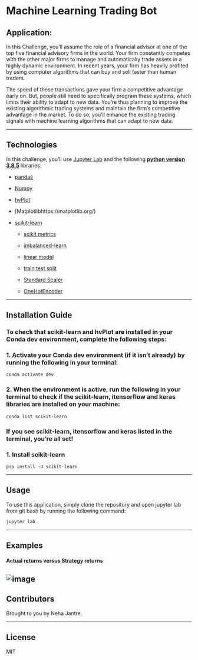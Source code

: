 # Machine Learning Trading Bot

## Application:
In this Challenge, you’ll assume the role of a financial advisor at one of the top five financial advisory firms in the world. Your firm constantly competes with the other major firms to manage and automatically trade assets in a highly dynamic environment. In recent years, your firm has heavily profited by using computer algorithms that can buy and sell faster than human traders.

The speed of these transactions gave your firm a competitive advantage early on. But, people still need to specifically program these systems, which limits their ability to adapt to new data. You’re thus planning to improve the existing algorithmic trading systems and maintain the firm’s competitive advantage in the market. To do so, you’ll enhance the existing trading signals with machine learning algorithms that can adapt to new data.

---
## Technologies

In this challenge, you’ll use [Jupyter Lab](https://jupyterlab.readthedocs.io/en/stable/) and the following  **[python version 3.8.5](https://www.python.org/downloads/)** libraries:


* [pandas](https://pandas.pydata.org/docs/)
* [Numpy](https://numpy.org/)
* [hvPlot](https://hvplot.holoviz.org/)
* [Matplotlibhttps://matplotlib.org/)

* [scikit-learn](https://scikit-learn.org/stable/)
    * [scikit metrics](https://scikit-learn.org/stable/modules/model_evaluation.html) 
    *  [imbalanced-learn](https://imbalanced-learn.org/stable/) 
    *  [linear model](https://scikit-learn.org/stable/modules/linear_model.html)
    * [train test split](https://scikit-learn.org/stable/modules/generated/sklearn.model_selection.train_test_split.html) 

    *  [Standard Scaler](https://scikit-learn.org/stable/modules/generated/sklearn.preprocessing.StandardScaler.html)
    * [OneHotEncoder](https://scikit-learn.org/stable/modules/generated/sklearn.preprocessing.OneHotEncoder.html)
---
## Installation Guide


  ### To check that scikit-learn and hvPlot are installed in your Conda dev environment, complete the following steps:

  ### 1. Activate your Conda dev environment (if it isn’t already) by running the following in your terminal:
```
conda activate dev
```
### 2. When the environment is active, run the following in your terminal to check if the scikit-learn, itensorflow and keras libraries are installed on your machine:
```
conda list scikit-learn
```
### If you see scikit-learn, itensorflow and keras listed in the terminal, you’re all set!

  ### 1. Install scikit-learn
```
pip install -U scikit-learn
```

---
## Usage

To use this application, simply clone the repository and open jupyter lab from git bash by running the following command:

```python
jupyter lab
```
---
## Examples
#### Actual returns versus Strategy returns
![image]("Images\returns.png")
---
## Contributors

Brought to you by Neha Jantre.

---

## License

MIT